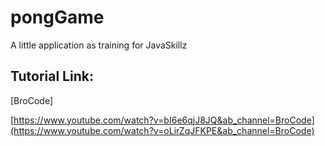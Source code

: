 # pongGame
A little application as training for JavaSkillz

## Tutorial Link:
[BroCode]

[https://www.youtube.com/watch?v=bI6e6qjJ8JQ&ab_channel=BroCode](https://www.youtube.com/watch?v=oLirZqJFKPE&ab_channel=BroCode)
